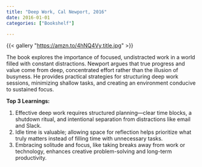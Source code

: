 ```yaml
---
title: "Deep Work, Cal Newport, 2016"
date: 2016-01-01
categories: ["Bookshelf"]

---
```


{{< gallery "https://amzn.to/4hNQ4Vy,title.jpg" >}}

The book explores the importance of focused, undistracted work in a world filled with constant distractions. Newport argues that true progress and value come from deep, concentrated effort rather than the illusion of busyness. He provides practical strategies for structuring deep work sessions, minimizing shallow tasks, and creating an environment conducive to sustained focus.

**Top 3 Learnings:**

1. Effective deep work requires structured planning—clear time blocks, a shutdown ritual, and intentional separation from distractions like email and Slack.
2. Idle time is valuable; allowing space for reflection helps prioritize what truly matters instead of filling time with unnecessary tasks.
3. Embracing solitude and focus, like taking breaks away from work or technology, enhances creative problem-solving and long-term productivity.
